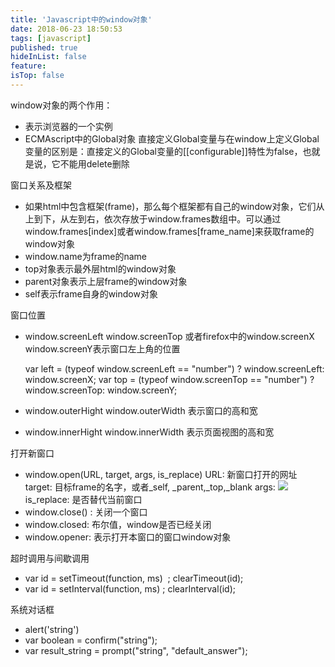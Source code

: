```yaml
---
title: 'Javascript中的window对象'
date: 2018-06-23 18:50:53
tags: [javascript]
published: true
hideInList: false
feature: 
isTop: false
---
```


window对象的两个作用：

*   表示浏览器的一个实例
*   ECMAscript中的Global对象 直接定义Global变量与在window上定义Global变量的区别是：直接定义的Global变量的\[\[configurable\]\]特性为false，也就是说，它不能用delete删除

窗口关系及框架

*   如果html中包含框架(frame)，那么每个框架都有自己的window对象，它们从上到下，从左到右，依次存放于window.frames数组中。可以通过window.frames\[index\]或者window.frames\[frame_name\]来获取frame的window对象
*   window.name为frame的name
*   top对象表示最外层html的window对象
*   parent对象表示上层frame的window对象
*   self表示frame自身的window对象

窗口位置

*   window.screenLeft window.screenTop 或者firefox中的window.screenX window.screenY表示窗口左上角的位置
    
    var left = (typeof window.screenLeft == "number") ? window.screenLeft: window.screenX;
    var top = (typeof window.screenTop == "number") ? window.screenTop: window.screenY;
        
    
*   window.outerHight window.outerWidth 表示窗口的高和宽
*   window.innerHight window.innerWidth 表示页面视图的高和宽

打开新窗口

*   window.open(URL, target, args, is\_replace) URL: 新窗口打开的网址 target: 目标frame的名字，或者\_self, \_parent,\_top,_blank args: ![](http://wangsen.site/wp-content/uploads/2018/06/屏幕快照-2018-06-23-下午5.37.10.png)is_replace: 是否替代当前窗口
*   window.close() : 关闭一个窗口
*   window.closed: 布尔值，window是否已经关闭
*   window.opener: 表示打开本窗口的窗口window对象

超时调用与间歇调用

*   var id = setTimeout(function, ms)  ; clearTimeout(id);
*   var id = setInterval(function, ms) ; clearInterval(id);

系统对话框

*   alert('string')
*   var boolean = confirm("string");
*   var result\_string = prompt("string", "default\_answer");